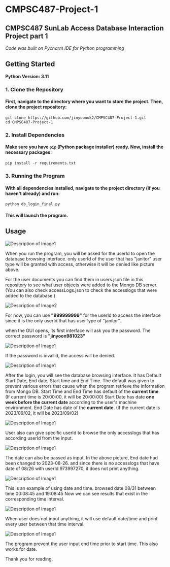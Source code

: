 # CMPSC487-Project-1
## CMPSC487 SunLab Access Database Interaction Project part 1

_Code was built on Pycharm IDE for Python programming_

## Getting Started

**Python Version: 3.11**

### 1. Clone the Repository
#### First, navigate to the directory where you want to store the project. Then, clone the project repository:

```
git clone https://github.com/jinyoonok2/CMPSC487-Project-1.git
cd CMPSC487-Project-1
```

### 2. Install Dependencies
#### Make sure you have `pip` (Python package installer) ready. Now, install the necessary packages:

```
pip install -r requirements.txt
```

### 3. Running the Program
#### With all dependencies installed, navigate to the project directory (if you haven't already) and run:

```
python db_login_final.py
```

#### This will launch the program.

## Usage

![Description of Image1](images/1.png)

When you run the program, you will be asked for the userId to open the database browsing interface.
only userId of the user that has "janitor" user type will be granted with access, otherwise it will be denied like picture above.

For the user documents you can find them in users.json file in this repository to see what user objects were added to the Mongo DB server. (You can also check accessLogs.json to check the accesslogs that were added to the database.)

![Description of Image2](images/2.png)

For now, you can use **"999999999"** for the userId to access the interface since it is the only userId that has userType of "janitor".

when the GUI opens, its first interface will ask you the password. The correct password is **"jinyoon981023"**

![Description of Image1](images/3.png)

If the password is invallid, the access will be denied.

![Description of Image1](images/4.png)

After the login, you will see the database browsing interface. 
It has Default Start Date, End date, Start time and End Time.
The default was given to prevent various errors that cause when the program retrieve the information from Mongo DB.
Start Time and End Time has default of the **current time**. (If current time is 20:00:00, it will be 20:00:00)
Start Date has date **one week before the current date** according to the user's machine environment.
End Date has date of the **current date**. (If the current date is 2023/09/02, it will be 2023/09/02)

![Description of Image1](images/5.png)

User also can give specific userId to browse the only accesslogs that has according userId from the input.

![Description of Image1](images/6.png)

The date can also be passed as input.
In the above picture, End date had been changed to 2023-08-26. and since there is no accesslogs that have date of 08/26 with userId 973997270, it does not print anything.

![Description of Image1](images/7.png)

This is an example of using date and time. browsed date 08/31 between time 00:08:45 and 19:08:45
Now we can see results that exist in the corresponding time interval.

![Description of Image1](images/8.png)

When user does not input anything, it will use default date/time and print every user between that time interval.

![Description of Image1](images/9.png)

The program prevent the user input end time prior to start time. This also works for date.

Thank you for reading.

